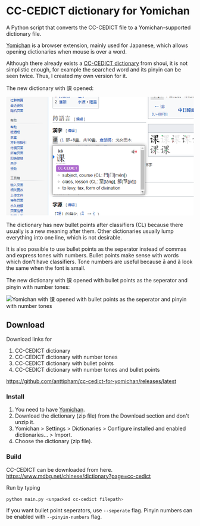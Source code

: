 # CC-CEDICT dictionary for Yomichan

A Python script that converts the CC-CEDICT file to a Yomichan-supported dictionary file.

[Yomichan](https://foosoft.net/projects/yomichan/) is a browser extension, mainly used for Japanese, which allows opening dictionaries when mouse is over a word.

Although there already exists a [CC-CEDICT dictionary](https://gist.github.com/shoui520/25460fd2e9fb194d3e5152fa2ce42ca2) from shoui, it is not simplistic enough, for example the searched word and its pinyin can be seen twice. Thus, I created my own version for it.

The new dictionary with 课 opened:

![Yomichan with 课 opened](img/1.png)

The dictionary has new bullet points after classifiers (CL) because there usually is a new meaning after them. Other dictionaries usually lump everything into one line, which is not desirable.

It is also possible to use bullet points as the seperator instead of commas and express tones with numbers. Bullet points make sense with words which don't have classifiers. Tone numbers are useful because ā and ǎ look the same when the font is small.

The new dictionary with 课 opened with bullet points as the seperator and pinyin with number tones:

![Yomichan with 课 opened with bullet points as the seperator and pinyin with number tones](img/课-seperate-pinyinnumber.PNG)

## Download

Download links for

1. CC-CEDICT dictionary
2. CC-CEDICT dictionary with number tones
3. CC-CEDICT dictionary with bullet points
4. CC-CEDICT dictionary with number tones and bullet points

<https://github.com/anttipham/cc-cedict-for-yomichan/releases/latest>

### Install

1. You need to have [Yomichan](https://foosoft.net/projects/yomichan/).
2. Download the dictionary (zip file) from the Download section and don't unzip it.
3. Yomichan > Settings > Dictionaries > Configure installed and enabled dictionaries... > Import.
4. Choose the dictionary (zip file).

### Build

CC-CEDICT can be downloaded from here. <https://www.mdbg.net/chinese/dictionary?page=cc-cedict>

Run by typing

```bash
python main.py <unpacked cc-cedict filepath>
```

If you want bullet point seperators, use `--seperate` flag. Pinyin numbers can be enabled with `--pinyin-numbers` flag.

